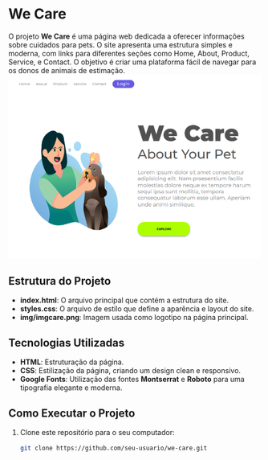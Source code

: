 # We Care

O projeto **We Care** é uma página web dedicada a oferecer informações sobre cuidados para pets. O site apresenta uma estrutura simples e moderna, com links para diferentes seções como Home, About, Product, Service, e Contact. O objetivo é criar uma plataforma fácil de navegar para os donos de animais de estimação.
<img src="https://github.com/SeilaniF/Projeto-Pet/blob/master/img/Capturarpet.PNG?raw=true">
## Estrutura do Projeto

- **index.html**: O arquivo principal que contém a estrutura do site.
- **styles.css**: O arquivo de estilo que define a aparência e layout do site.
- **img/imgcare.png**: Imagem usada como logotipo na página principal.

## Tecnologias Utilizadas

- **HTML**: Estruturação da página.
- **CSS**: Estilização da página, criando um design clean e responsivo.
- **Google Fonts**: Utilização das fontes **Montserrat** e **Roboto** para uma tipografia elegante e moderna.

## Como Executar o Projeto

1. Clone este repositório para o seu computador:

   ```bash
   git clone https://github.com/seu-usuario/we-care.git
